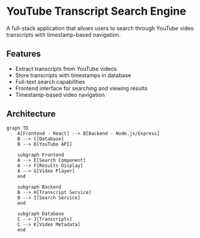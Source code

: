 # YouTube Transcript Search Engine

A full-stack application that allows users to search through YouTube video transcripts with timestamp-based navigation.

## Features

- Extract transcripts from YouTube videos
- Store transcripts with timestamps in database
- Full-text search capabilities
- Frontend interface for searching and viewing results
- Timestamp-based video navigation

## Architecture

```mermaid
graph TD
    A[Frontend - React] --> B[Backend - Node.js/Express]
    B --> C[Database]
    B --> D[YouTube API]
    
    subgraph Frontend
    A --> E[Search Component]
    A --> F[Results Display]
    A --> G[Video Player]
    end
    
    subgraph Backend
    B --> H[Transcript Service]
    B --> I[Search Service]
    end
    
    subgraph Database
    C --> J[Transcripts]
    C --> K[Video Metadata]
    end

